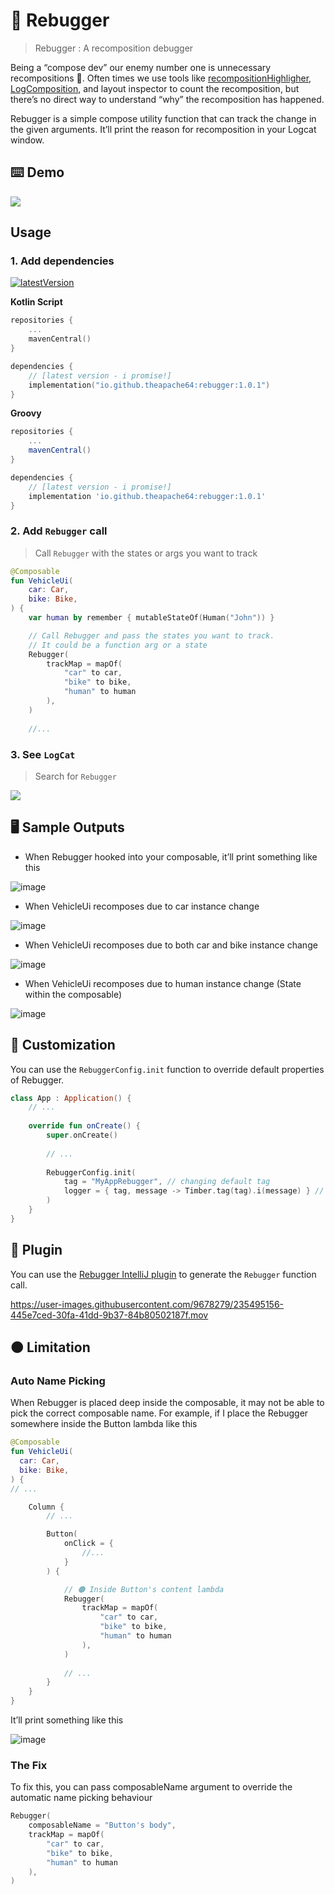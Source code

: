 # 🐞 Rebugger

> Rebugger : A recomposition debugger

Being a “compose dev” our enemy number one is unnecessary recompositions 🤕. Often times we use tools like [recompositionHighligher](https://github.com/theapache64/boil/blob/master/files/RecompositionHighlighter.kt), [LogComposition](https://github.com/theapache64/boil/blob/master/files/LogComposition.kt), and layout inspector to count the recomposition, but there’s no direct way to understand “why” the recomposition has happened.

Rebugger is a simple compose utility function that can track the change in the given arguments. It’ll print the reason for recomposition in your Logcat window.

## ⌨️ Demo

![](https://i.imgur.com/jztXzP9.png)

## Usage

### 1. Add dependencies

[![latestVersion](https://maven-badges.herokuapp.com/maven-central/io.github.theapache64/rebugger/badge.svg)](https://mvnrepository.com/artifact/io.github.theapache64/rebugger)

**Kotlin Script**

```kotlin
repositories {
    ...
    mavenCentral()
}

dependencies {
    // [latest version - i promise!]
    implementation("io.github.theapache64:rebugger:1.0.1")
}
```

**Groovy**

```groovy
repositories {
    ...
    mavenCentral() 
}

dependencies {
    // [latest version - i promise!]
    implementation 'io.github.theapache64:rebugger:1.0.1'
}
```


### 2. Add `Rebugger` call

> Call `Rebugger` with the states or args you want to track

```kotlin
@Composable
fun VehicleUi(
    car: Car,
    bike: Bike,
) {
    var human by remember { mutableStateOf(Human("John")) }

    // Call Rebugger and pass the states you want to track. 
    // It could be a function arg or a state
    Rebugger(
        trackMap = mapOf(
            "car" to car,
            "bike" to bike,
            "human" to human
        ),
    )
    
    //...
```

### 3. See `LogCat`

> Search for `Rebugger`

![](https://i.imgur.com/jztXzP9.png)


## 🖥 Sample Outputs

- When Rebugger hooked into your composable, it’ll print something like this

![image](https://user-images.githubusercontent.com/9678279/228623885-b0516fbd-518b-4135-9016-1928c57bc0c1.png)

- When VehicleUi recomposes due to car instance change

![image](https://user-images.githubusercontent.com/9678279/228624041-e6143b07-ca19-4c03-b49f-9b5bee7f936d.png)

- When VehicleUi recomposes due to both  car and bike instance change

![image](https://user-images.githubusercontent.com/9678279/228624288-498558a1-697a-46e7-99a6-e2c53ff1f975.png)

- When VehicleUi recomposes due to human instance change (State within the composable)

![image](https://user-images.githubusercontent.com/9678279/228624484-c1de1112-c13c-4b9b-8788-e2a4b917368e.png)

## 🎨 Customization

You can use the `RebuggerConfig.init` function to override default properties of Rebugger. 

```kotlin
class App : Application() {
    // ...
    
    override fun onCreate() {
        super.onCreate()
        
        // ...
        
        RebuggerConfig.init(
            tag = "MyAppRebugger", // changing default tag
            logger = { tag, message -> Timber.tag(tag).i(message) } // use Timber for logging
        )
    }
}
```

## 🔌 Plugin

You can use the [Rebugger IntelliJ plugin](https://plugins.jetbrains.com/plugin/21633-rebugger) to generate the `Rebugger` function call.

https://user-images.githubusercontent.com/9678279/235495156-445e7ced-30fa-41dd-9b37-84b80502187f.mov


## 🟠 Limitation

### Auto Name Picking

When Rebugger is placed deep inside the composable, it may not be able to pick the correct composable name. For example, if I place the Rebugger somewhere inside the Button lambda like this

```kotlin
@Composable
fun VehicleUi(
  car: Car,
  bike: Bike,
) {
// ...

    Column {
        // ...

        Button(
            onClick = {
                //...
            }
        ) {

            // 🟠 Inside Button's content lambda
            Rebugger(
                trackMap = mapOf(
                    "car" to car,
                    "bike" to bike,
                    "human" to human
                ),
            )
            
            // ...
        }
    }
}
```

It’ll print something like this

![image](https://user-images.githubusercontent.com/9678279/229018052-97d66da3-c716-4553-a930-92ca740facc2.png)


### The Fix

To fix this, you can pass composableName argument to override the automatic name picking behaviour

```kotlin
Rebugger(
    composableName = "Button's body",
    trackMap = mapOf(
        "car" to car,
        "bike" to bike,
        "human" to human
    ),
)
```

